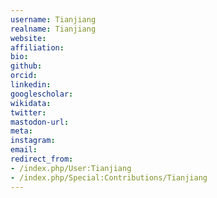 ```yaml
---
username: Tianjiang
realname: Tianjiang
website: 
affiliation: 
bio: 
github: 
orcid: 
linkedin: 
googlescholar: 
wikidata: 
twitter: 
mastodon-url: 
meta:
instagram:
email:
redirect_from:
- /index.php/User:Tianjiang
- /index.php/Special:Contributions/Tianjiang
---
```

